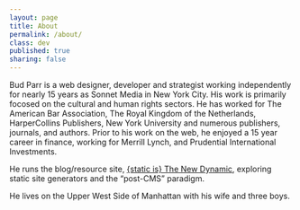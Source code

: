 ```yaml
---
layout: page
title: About
permalink: /about/
class: dev
published: true
sharing: false
---
```

Bud Parr is a web designer, developer and strategist working independently for nearly 15 years as Sonnet Media in New York City. His work is primarily focosed on the cultural and human rights sectors. He has worked for The American Bar Association, The Royal Kingdom of the Netherlands, HarperCollins Publishers, New York University and numerous publishers, journals, and authors. Prior to his work on the web, he enjoyed a 15 year career in finance, working for Merrill Lynch, and Prudential International Investments.

He runs the blog/resource site, [{static is} The New Dynamic](https://www.thenewdynamic.org/), exploring static site generators and the “post-CMS” paradigm.

He lives on the Upper West Side of Manhattan with his wife and three boys.
